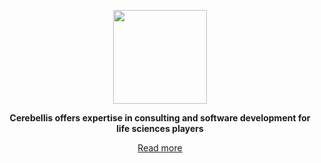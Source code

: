 <p align="center">
  <img src="https://www.cerebellis.com/cerebellis/ui/img/cerebellis-logo.png" style="width: 150px; max-width: 50%;"/>
</p>
<p align="center">
  <b>Cerebellis offers expertise in consulting and software development for life sciences players</b>
</p>
<p align="center">
  <a href="https://www.cerebellis.com/">Read more</a>
</p>
